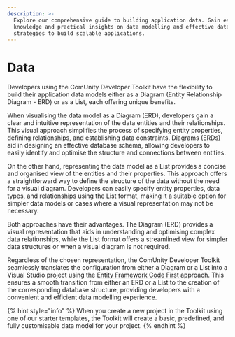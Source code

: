 ```yaml
---
description: >-
  Explore our comprehensive guide to building application data. Gain essential
  knowledge and practical insights on data modelling and effective data access
  strategies to build scalable applications.
---
```


# Data

Developers using the ComUnity Developer Toolkit have the flexibility to build their application data models either as a Diagram (Entity Relationship Diagram - ERD) or as a List, each offering unique benefits.

When visualising the data model as a Diagram (ERD), developers gain a clear and intuitive representation of the data entities and their relationships. This visual approach simplifies the process of specifying entity properties, defining relationships, and establishing data constraints. Diagrams (ERDs) aid in designing an effective database schema, allowing developers to easily identify and optimise the structure and connections between entities.

On the other hand, representing the data model as a List provides a concise and organised view of the entities and their properties. This approach offers a straightforward way to define the structure of the data without the need for a visual diagram. Developers can easily specify entity properties, data types, and relationships using the List format, making it a suitable option for simpler data models or cases where a visual representation may not be necessary.

Both approaches have their advantages. The Diagram (ERD) provides a visual representation that aids in understanding and optimising complex data relationships, while the List format offers a streamlined view for simpler data structures or when a visual diagram is not required.

Regardless of the chosen representation, the ComUnity Developer Toolkit seamlessly translates the configuration from either a Diagram or a List into a Visual Studio project using the [Entity Framework Code First ](../../reference-articles/glossary.md#entity-framework-code-first)approach. This ensures a smooth transition from either an ERD or a List to the creation of the corresponding database structure, providing developers with a convenient and efficient data modelling experience.

{% hint style="info" %}
When you create a new project in the Toolkit using one of our starter templates, the Toolkit will create a basic, predefined, and fully customisable data model for your project.
{% endhint %}
